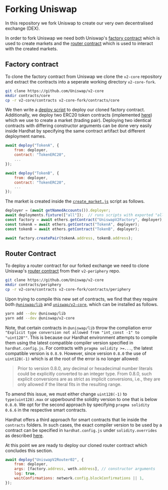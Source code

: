 # Forking Uniswap

In this repository we fork Uniswap to create our very own decentralised exchange (DEX).

In order to fork Uniswap we need both Uniswap's [factory contract](https://github.com/Uniswap/v2-core/blob/master/contracts/UniswapV2Factory.sol) which is used to create markets and the [router contract](https://github.com/Uniswap/v2-periphery/blob/master/contracts/UniswapV2Router02.sol) which is used to interact with the created markets. 

## Factory contract

To clone the factory contract from Uniswap we clone the `v2-core` repository and extract the contracts into a seperate working directory `v2-core-fork`.

```bash
git clone https://github.com/Uniswap/v2-core
mkdir contracts/core
cp -r v2-core/contracts v2-core-fork/contracts/core
```

We then write a [deploy script](./v2-core-fork/deploy/deploy-contracts.js) to deploy our cloned factory contract. Additionally, we deploy two ERC20 token contracts (implemented [here](./v2-core-fork/contracts/TokenERC20.sol)) which we use to create a market (trading pair). 
Deploying two identical contracts with differing constructor arguments can be done very easily inside Hardhat by specifying the same contract artifact but different deployment names.

```javascript
await deploy("TokenA", {
    from: deployer,
    contract: "TokenERC20",
    ...
});

await deploy("TokenB", {
    from: deployer,
    contract: "TokenERC20",
    ...
});
```

The market is created inside the [`create_market.js`](./v2-core-fork/scripts/create_market.js) script as follows.

```javascript
deployer = (await getNamedAccounts()).deployer;
await deployments.fixture(["all"]);  // runs scripts with exported "all" tag in deploy folder
const factory = await ethers.getContract("UniswapV2Factory", deployer);
const tokenA = await ethers.getContract("TokenA", deployer);
const tokenB = await ethers.getContract("TokenB", deployer);

await factory.createPair(tokenA.address, tokenB.address);
```

## Router Contract

To deploy a router contract for our forked exchange we need to clone Uniswap's [router contract](https://github.com/Uniswap/v2-periphery/blob/master/contracts/UniswapV2Router02.sol) from their `v2-periphery` repo.

```bash
git clone https://github.com/Uniswap/v2-core
mkdir contracts/periphery
cp -r v2-core/contracts v2-core-fork/contracts/periphery
```

Upon trying to compile this new set of contracts, we find that they require both [`@uniswap/lib`](https://github.com/Uniswap/solidity-lib) and [`uniswap/v2-core`](https://github.com/Uniswap/v2-core), which can be installed as follows.

```bash
yarn add --dev @uniswap/lib
yarn add --dev @uniswap/v2-core
```

Note, that certain contracts in `@uniswap/lib` throw the compliation error `"Explicit type conversion not allowed from "int_const -1" to "uint128""`. This is because our Hardhat environment attempts to compile them using the latest compatible compiler version specified in `hardhat.config.js`. For contracts with `pragma solidity >=...`, the latest compatible version is `0.8.9`. However, since version `0.8.0` the use of `uint128(-1)` which is at the root of the error is no longer allowed:   

> Prior to version 0.8.0, any decimal or hexadecimal number literals could be explicitly converted to an integer type. From 0.8.0, such explicit conversions are as strict as implicit conversions, i.e., they are only allowed if the literal fits in the resulting range.

To amend this issue, we must either change `uint128(-1)` to `type(uint128).max` or upperbound the solidity version to one that is below `0.8.0`. We opt for the second approach by specifying `pragma solidity 0.6.6` in the respective smart contracts.

Hardhat offers a third approach for smart contracts that lie inside the `contracts` folders. In such cases, the exact compiler version to be used by a contract can be specified in `hardhat.config.js` under `solidity.overrides` as described [here](https://hardhat.org/hardhat-runner/docs/advanced/multiple-solidity-versions).

At this point we are ready to deploy our cloned router contract which concludes this section.

```javascript
await deploy("UniswapV2Router02", {
    from: deployer,
    args: [factory.address, weth.address], // constructor arguments
    log: true,
    waitConfirmations: network.config.blockConfirmations || 1,
});
```

